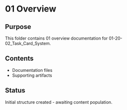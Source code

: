 # 01 Overview

## Purpose
This folder contains 01 overview documentation for 01-20-02_Task_Card_System.

## Contents
- Documentation files
- Supporting artifacts

## Status
Initial structure created - awaiting content population.
